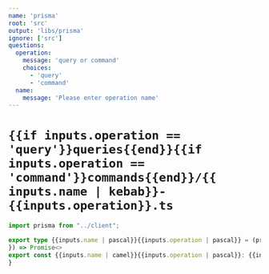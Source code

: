 ```yaml
---
name: 'prisma'
root: 'src'
output: 'libs/prisma'
ignore: ['src']
questions:
  operation:
    message: 'query or command'
    choices:
      - 'query'
      - 'command'
  name:
    message: 'Please enter operation name'
---
```


# `{{if inputs.operation == 'query'}}queries{{end}}{{if inputs.operation == 'command'}}commands{{end}}/{{ inputs.name | kebab}}-{{inputs.operation}}.ts`

```ts
import prisma from "../client";

export type {{inputs.name | pascal}}{{inputs.operation | pascal}} = (props: {
}) => Promise<>
export const {{inputs.name | camel}}{{inputs.operation | pascal}}: {{inputs.name | pascal}}{{inputs.operation | pascal}} = async (props) => {
}
```
